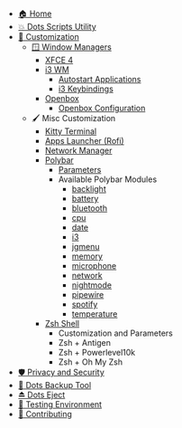 - [🏠 Home](Home)
- [💥 Dots Scripts Utility](Dots-Scripts)
- [🎨 Customization](Customization)
  - [🪟 Window Managers](Window-Managers)
    - [XFCE 4](Xfce4)
    - [i3 WM](i3)
      - [Autostart Applications](i3#autostart-applications)
      - [i3 Keybindings](i3#i3-keybindings)
    - [Openbox](Openbox)
      - [Openbox Configuration](Openbox#openbox-configuration)
  - 🖌️ Misc Customization
    - [Kitty Terminal](Kitty)
    - [Apps Launcher (Rofi)](Rofi:-Apps-Launcher)
    - [Network Manager](Network-Manager)
    - [Polybar](Polybar)
      - [Parameters](Polybar#parameters)
      - Available Polybar Modules
        - [backlight](Polybar-Modules:-backlight)
        - [battery](Polybar-Modules:-battery)
        - [bluetooth](Polybar-Modules:-bluetooth)
        - [cpu](Polybar-Modules:-cpu)
        - [date](Polybar-Modules:-date)
        - [i3](Polybar-Modules:-i3)
        - [jgmenu](Polybar-Modules:-jgmenu)
        - [memory](Polybar-Modules:-memory)
        - [microphone](Polybar-Modules:-microphone)
        - [network](Polybar-Modules:-network)
        - [nightmode](Polybar-Modules:-nightmode)
        - [pipewire](Polybar-Modules:-pipewire)
        - [spotify](Polybar-Modules:-spotify)
        - [temperature](Polybar-Modules:-temperature)
    - [Zsh Shell](Zsh)
      - Customization and Parameters
      - Zsh + Antigen
      - Zsh + Powerlevel10k
      - Zsh + Oh My Zsh
- [🛡️ Privacy and Security](Security)
- [📁 Dots Backup Tool](Dots-Backup)
- [⏏️ Dots Eject](Dots-Eject)
- [🧪 Testing Environment](Testing)
- [💯 Contributing](CONTRIBUTING)
